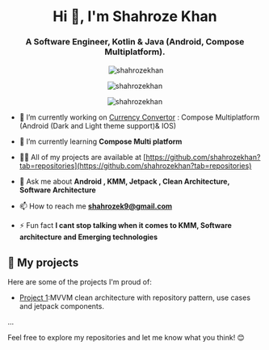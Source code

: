 <h1 align="center">Hi 👋, I'm Shahroze Khan</h1>
<h3 align="center">A Software Engineer, Kotlin & Java (Android, Compose Multiplatform).</h3>


<p align="center">&nbsp;<img align="center" src="https://github-readme-stats.vercel.app/api?username=shahrozekhan&theme=jolly&show_icons=true&locale=en" alt="shahrozekhan" /></p>


<p align="center"><img align="center" src="https://github-readme-stats.vercel.app/api/top-langs?username=shahrozekhan&show_icons=true&theme=jolly&locale=en&layout=compact" alt="shahrozekhan" /></p>

<p align="center"> <img src="https://komarev.com/ghpvc/?username=shahrozekhan&label=Profile%20views&color=0e75b6&style=flat" alt="shahrozekhan" /> </p>

- 🔭 I’m currently working on [Currency Convertor](KMPCurrencyConvertor) : Compose Multiplatform (Android (Dark and Light theme support)& IOS)

- 🌱 I’m currently learning **Compose Multi platform**

- 👨‍💻 All of my projects are available at [https://github.com/shahrozekhan?tab=repositories](https://github.com/shahrozekhan?tab=repositories)

- 💬 Ask me about **Android , KMM, Jetpack , Clean Architecture, Software Architecture**

- 📫 How to reach me **shahrozek9@gmail.com**

- ⚡ Fun fact **I cant stop talking when it comes to KMM, Software architecture and Emerging technologies**

## 📂 My projects

Here are some of the projects I'm proud of:

- [Project 1](https://github.com/shahrozekhan/CurrencyConvertorAndroid):MVVM clean architecture with repository pattern, use cases and jetpack components.
  
...

Feel free to explore my repositories and let me know what you think! 😊
